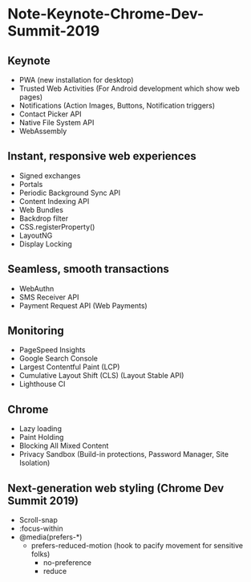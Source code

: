 # Note-Keynote-Chrome-Dev-Summit-2019

## Keynote
- PWA (new installation for desktop)
- Trusted Web Activities (For Android development which show web pages)
- Notifications (Action Images, Buttons, Notification triggers)
- Contact Picker API
- Native File System API
- WebAssembly

## Instant, responsive web experiences
- Signed exchanges
- Portals
- Periodic Background Sync API
- Content Indexing API
- Web Bundles
- Backdrop filter
- CSS.registerProperty()
- LayoutNG
- Display Locking

## Seamless, smooth transactions
- WebAuthn
- SMS Receiver API
- Payment Request API (Web Payments)

## Monitoring
- PageSpeed Insights
- Google Search Console
- Largest Contentful Paint (LCP)
- Cumulative Layout Shift (CLS) (Layout Stable API)
- Lighthouse CI

## Chrome
- Lazy loading
- Paint Holding
- Blocking All Mixed Content
- Privacy Sandbox (Build-in protections, Password Manager, Site Isolation)

## Next-generation web styling (Chrome Dev Summit 2019)
- Scroll-snap
- :focus-within
- @media(prefers-*)
  - prefers-reduced-motion (hook to pacify movement for sensitive folks)
    - no-preference
    - reduce
